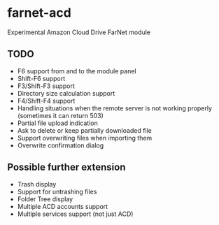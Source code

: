 # farnet-acd
Experimental Amazon Cloud Drive FarNet module

## TODO
* F6 support from and to the module panel
* Shift-F6 support
* F3/Shift-F3 support
* Directory size calculation support
* F4/Shift-F4 support
* Handling situations when the remote server is not working properly (sometimes it can return 503)
* Partial file upload indication
* Ask to delete or keep partially downloaded file
* Support overwriting files when importing them
* Overwrite confirmation dialog

## Possible further extension
* Trash display
* Support for untrashing files
* Folder Tree display
* Multiple ACD accounts support
* Multiple services support (not just ACD)
